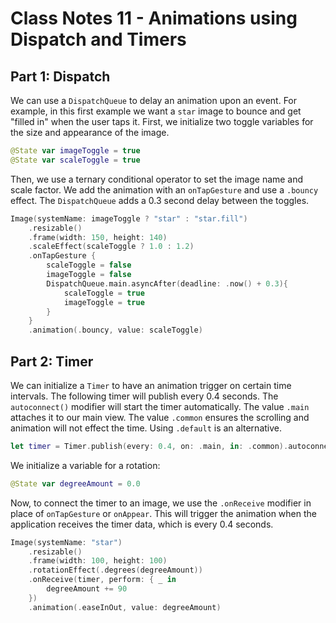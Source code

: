 # Class Notes 11 - Animations using Dispatch and Timers


## Part 1: Dispatch
We can use a `DispatchQueue` to delay an animation upon an event. For example, in this first example we want a `star` image to bounce and get "filled in" when the user taps it. First, we initialize two toggle variables for the size and appearance of the image.

```swift
@State var imageToggle = true
@State var scaleToggle = true
```

Then, we use a ternary conditional operator to set the image name and scale factor. We add the animation with an `onTapGesture` and use a `.bouncy` effect. The `DispatchQueue` adds a 0.3 second delay between the toggles. 
```swift
Image(systemName: imageToggle ? "star" : "star.fill")
    .resizable()
    .frame(width: 150, height: 140)
    .scaleEffect(scaleToggle ? 1.0 : 1.2)
    .onTapGesture {
        scaleToggle = false
        imageToggle = false
        DispatchQueue.main.asyncAfter(deadline: .now() + 0.3){
            scaleToggle = true
            imageToggle = true
        }
    }
    .animation(.bouncy, value: scaleToggle)
```


## Part 2: Timer
We can initialize a `Timer` to have an animation trigger on certain time intervals. The following timer will publish every 0.4 seconds. The `autoconnect()` modifier will start the timer automatically. The value `.main` attaches it to our main view. The value `.common` ensures the scrolling and animation will not effect the time. Using `.default` is an alternative.
```swift
let timer = Timer.publish(every: 0.4, on: .main, in: .common).autoconnect()
```
We initialize a variable for a rotation:
```swift
@State var degreeAmount = 0.0
```
Now, to connect the timer to an image, we use the `.onReceive` modifier in place of `onTapGesture` or `onAppear`. This will trigger the animation when the application receives the timer data, which is every 0.4 seconds.
```swift
Image(systemName: "star")
    .resizable()
    .frame(width: 100, height: 100)
    .rotationEffect(.degrees(degreeAmount))
    .onReceive(timer, perform: { _ in
        degreeAmount += 90
    })
    .animation(.easeInOut, value: degreeAmount)
```